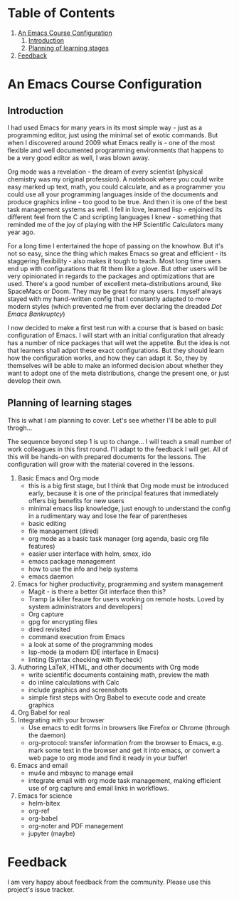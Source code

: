 
# Table of Contents

1.  [An Emacs Course Configuration](#org781a302)
    1.  [Introduction](#org2124fc8)
    2.  [Planning of learning stages](#orgc2f43ed)
2.  [Feedback](#orgf058fb9)



<a id="org781a302"></a>

# An Emacs Course Configuration


<a id="org2124fc8"></a>

## Introduction

I had used Emacs for many years in its most simple way - just as a
programming editor, just using the minimal set of exotic
commands. But when I discovered around 2009 what Emacs really is -
one of the most flexible and well documented programming
environments that happens to be a very good editor as well, I was
blown away.

Org mode was a revelation - the dream of every scientist (physical
chemistry was my original profession). A notebook where you could
write easy marked up text, math, you could calculate, and as a
programmer you could use all your programming languages inside of
the documents and produce graphics inline - too good to be
true. And then it is one of the best task management systems as
well. I fell in love, learned lisp - enjoined its different feel from
the C and scripting languages I knew - something that reminded me of
the joy of playing with the HP Scientific Calculators many year ago.

For a long time I entertained the hope of passing on the
knowhow. But it's not so easy, since the thing which makes Emacs so
great and efficient - its staggering flexibility - also makes it
tough to teach. Most long time users end up with configurations that
fit them like a glove. But other users will be very opinionated in regards
to the packages and optimizations that are used. There's a good number
of excellent meta-distributions around, like SpaceMacs or Doom. They
may be great for many users. I myself always stayed with my hand-written
config that I constantly adapted to more modern styles (which prevented
me from ever declaring the dreaded *Dot Emacs Bankruptcy*)

I now decided to make a first test run with a course that is based on
basic configuration of Emacs. I will start with an initial configuration
that already has a number of nice packages that will wet the appetite.
But the idea is not that learners shall adpot these exact configurations.
But they should learn how the configuration works, and how they can adapt
it. So, they by themselves will be able to make an informed decision about
whether they want to adopt one of the meta distributions, change the
present one, or just develop their own.


<a id="orgc2f43ed"></a>

## Planning of learning stages

This is what I am planning to cover. Let's see whether I'll be able to
pull throgh&#x2026;

The sequence beyond step 1 is up to change&#x2026; I will teach a small
number of work colleagues in this first round. I'll adapt to the
feedback I will get. All of this will be hands-on with prepared
documents for the lessons. The configuration will grow with the
material covered in the lessons.

1.  Basic Emacs and Org mode
    -   this is a big first stage, but I think that Org mode must be introduced
        early, because it is one of the principal features that immediately
        offers big benefits for new users
    -   minimal emacs lisp knowledge, just enough to understand the config
        in a rudimentary way and lose the fear of parentheses
    -   basic editing
    -   file management (dired)
    -   org mode as a basic task manager (org agenda, basic org file features)
    -   easier user interface with helm, smex, ido
    -   emacs package management
    -   how to use the info and help systems
    -   emacs daemon
2.  Emacs for higher productivity, programming and system management
    -   Magit - is there a better Git interface then this?
    -   Tramp (a killer feaure for users working on remote hosts. Loved by
        system administrators and developers)
    -   Org capture
    -   gpg for encrypting files
    -   dired revisited
    -   command execution from Emacs
    -   a look at some of the programming modes
    -   lsp-mode (a modern IDE interface in Emacs)
    -   linting (Syntax checking with flycheck)
3.  Authoring LaTeX, HTML, and other documents with Org mode
    -   write scientific documents containing math, preview the math
    -   do inline calculations with Calc
    -   include graphics and screenshots
    -   simple first steps with Org Babel to execute code and
        create graphics
4.  Org Babel for real
5.  Integrating with your browser
    -   Use emacs to edit forms in browsers like Firefox or Chrome
        (through the daemon)
    -   org-protocol: transfer information from the browser to Emacs,
        e.g. mark some text in the browser and get it into emacs, or
        convert a web page to org mode and find it ready in your buffer!
6.  Emacs and email
    -   mu4e and mbsync to manage email
    -   integrate email with org mode task management, making
        efficient use of org capture and email links in workflows.
7.  Emacs for science
    -   helm-bitex
    -   org-ref
    -   org-babel
    -   org-noter and PDF management
    -   jupyter (maybe)


<a id="orgf058fb9"></a>

# Feedback

I am very happy about feedback from the community. Please use this
project's issue tracker.

